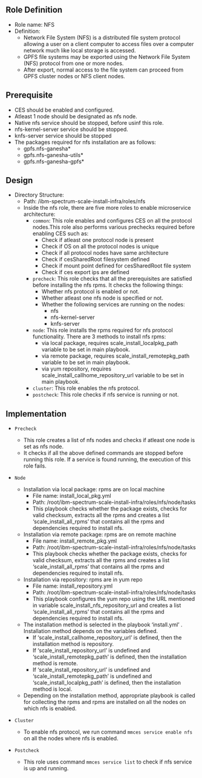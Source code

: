 Role Definition
-------------------------------
- Role name: NFS
- Definition:
  - Network File System (NFS) is a distributed file system protocol allowing a user on a client computer to access files over a computer network much like local storage is accessed. 
  - GPFS file systems may be exported using the Network File System (NFS) protocol from one or more nodes. 
  - After export, normal access to the file system can proceed from GPFS cluster nodes or NFS client nodes.
  
  
 
Prerequisite
----------------------------
- CES should be enabled and configured.
- Atleast 1 node should be designated as nfs node.
- Native nfs service should be stopped, before usinf this role.
- nfs-kernel-server service should be stopped.
- knfs-server service should be stopped
- The packages required for nfs installation are as follows:
  - gpfs.nfs-ganesha*
  - gpfs.nfs-ganesha-utils*
  - gpfs.nfs-ganesha-gpfs*
  
Design
---------------------------
- Directory Structure:
  - Path: /ibm-spectrum-scale-install-infra/roles/nfs
  - Inside the nfs role, there are five more roles to enable microservice architecture:
    - `common`: This role enables and configures CES on all the protocol nodes.This role also performs various prechecks required before enabling CES such as:
      - Check if atleast one protocol node is present
      - Check if OS on all the protocol nodes is unique
      - Check if all protocol nodes have same architecture
      - Check if cesSharedRoot filesystem defined
      - Check if mount point defined for cesSharedRoot file system
      - Check if ces export ips are defined
    - `precheck`: This role checks that all the prerequisites are satisfied before installing the nfs rpms. It checks the following things:
      - Whether nfs protocol is enabled or not.
      - Whether atleast one nfs node is specified or not.
      - Whether the following services are running on the nodes:
        - nfs
        - nfs-kernel-server
        - knfs-server
    - `node`: This role installs the rpms required for nfs protocol functionality. There are 3 methods to install nfs rpms:  
      - via local package, requires  scale_install_localpkg_path variable to be set in main playbook.
      - via remote package, requires scale_install_remotepkg_path variable to be set in main playbook.
      - via yum repository, requires scale_install_callhome_repository_url variable to be set in main playbook.
    - `cluster`: This role enables the nfs protocol.
    - `postcheck`: This role checks if nfs service is running or not.

Implementation
-------------------------
- `Precheck`
  - This role creates a list of nfs nodes and checks if atleast one node is set as nfs node.
  - It checks if all the above defined commands are stopped before running this role. If a service is found running, the execution of this role fails.
  
- `Node`
  - Installation via local package: rpms are on local machine
    - File name: install_local_pkg.yml
    - Path: /root/ibm-spectrum-scale-install-infra/roles/nfs/node/tasks
    - This playbook checks whether the package exists, checks for valid checksum, extracts all the rpms and creates a list ‘scale_install_all_rpms’ that contains all the rpms and dependencies required to install nfs.
  - Installation via remote package: rpms are on remote machine
    - File name: install_remote_pkg.yml
    - Path: /root/ibm-spectrum-scale-install-infra/roles/nfs/node/tasks
    - This playbook checks whether the package exists, checks for valid checksum, extracts all the rpms and creates a list ‘scale_install_all_rpms’ that contains all the rpms and dependencies required to install nfs.
  - Installation via repository: rpms are in yum repo
    - File name: install_repository.yml
    - Path: /root/ibm-spectrum-scale-install-infra/roles/nfs/node/tasks
    - This playbook configures the yum repo using the URL mentioned in variable scale_install_nfs_repository_url and creates a list ‘scale_install_all_rpms’ that contains all the rpms and dependencies required to install nfs.
  - The installation method is selected in the playbook ‘install.yml’ . Installation method depends on the variables defined.
    - If  ‘scale_install_callhome_repository_url’ is defined, then the installation method is repository.
    -	If  ‘scale_install_repository_url’ is undefined and ‘scale_install_remotepkg_path’ is defined, then the installation method is remote.
    -	If  ‘scale_install_repository_url’ is undefined and ‘scale_install_remotepkg_path’ is undefined and ‘scale_install_localpkg_path’ is defined, then the installation method is local.
  - Depending on the installation method, appropriate playbook is called for collecting the rpms and rpms are installed on all the nodes on which nfs is enabled. 
  
- `Cluster`
  - To enable nfs protocol, we run command `mmces service enable nfs` on all the nodes where nfs is enabled.
  
- `Postcheck`
  - This role uses command `mmces service list` to check if nfs service is up and running.
